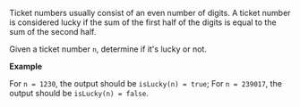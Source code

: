 Ticket numbers usually consist of an even number of digits. A ticket number is considered lucky if the sum of the first half of the digits is equal to the sum of the second half.

Given a ticket number `n`, determine if it's lucky or not.

__Example__

For `n = 1230`, the output should be
`isLucky(n) = true`;
For `n = 239017`, the output should be
`isLucky(n) = false`.

